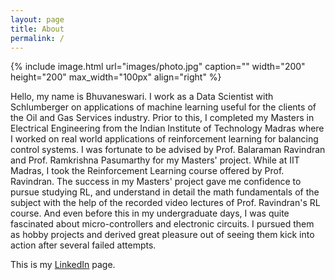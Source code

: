 ```yaml
---
layout: page
title: About
permalink: /
---
```


{% include image.html url="images/photo.jpg" caption="" width="200" height="200" max_width="100px" align="right" %}

Hello, my name is Bhuvaneswari. I work as a Data Scientist with Schlumberger on applications of machine learning useful for the clients of the Oil and Gas Services industry. Prior to this, I completed my Masters in Electrical Engineering from the Indian Institute of Technology Madras where I worked on real world applications of reinforcement learning for balancing control systems. I was fortunate to be advised by Prof. Balaraman Ravindran and Prof. Ramkrishna Pasumarthy for my Masters' project. While at IIT Madras, I took the Reinforcement Learning course offered by Prof. Ravindran. The success in my Masters' project gave me confidence to pursue studying RL, and understand in detail the math fundamentals of the subject with the help of the recorded video lectures of Prof. Ravindran's RL course. And even before this in my undergraduate days, I was quite fascinated about micro-controllers and electronic circuits. I pursued them as hobby projects and derived great pleasure out of seeing them kick into action after several failed attempts. 


This is my [LinkedIn] page.  

[LinkedIn]: https://www.linkedin.com/in/bhuvaneswari-s-07217955/
